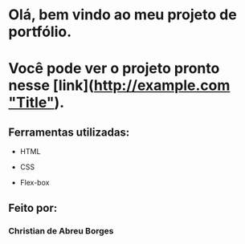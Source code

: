 # Olá, bem vindo ao meu projeto de portfólio.

# Você pode ver o projeto pronto nesse [link]([http://example.com "Title"](https://portifolio-two-alpha.vercel.app/)).

## Ferramentas utilizadas:

* HTML

* CSS

* Flex-box

## Feito por:

### Christian de Abreu Borges
